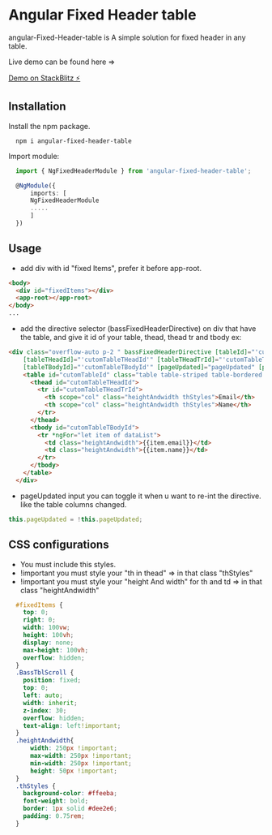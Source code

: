 # Angular Fixed Header table

angular-Fixed-Header-table is A simple solution for fixed header in any table.

Live demo can be found here =>

[Demo on StackBlitz ⚡️](https://stackblitz.com/edit/angular-ivy-tsljzh)

## Installation

Install the npm package.
```
  npm i angular-fixed-header-table
```
Import module:
```ts
  import { NgFixedHeaderModule } from 'angular-fixed-header-table';

  @NgModule({
      imports: [
      NgFixedHeaderModule
      .....
      ]
  })
```


## Usage

- add div with id "fixed Items", prefer it before app-root.

```html
<body>
  <div id="fixedItems"></div>
  <app-root></app-root>
</body>
...
```



- add the directive selector (bassFixedHeaderDirective) on div that have the table, and give it id of your table, thead, thead tr and  tbody
  ex:
```html
<div class="overflow-auto p-2 " bassFixedHeaderDirective [tableId]="'cutomTableId'"
    [tableTHeadId]="'cutomTableTHeadId'" [tableTHeadTrId]="'cutomTableTHeadTrId'"
    [tableTBodyId]="'cutomTableTBodyId'" [pageUpdated]="pageUpdated" [pageDestored]="pageDestored">
    <table id="cutomTableId" class="table table-striped table-bordered table-hover">
      <thead id="cutomTableTHeadId">
        <tr id="cutomTableTHeadTrId">
          <th scope="col" class="heightAndwidth thStyles">Email</th>
          <th scope="col" class="heightAndwidth thStyles">Name</th>
        </tr>
      </thead>
      <tbody id="cutomTableTBodyId">
        <tr *ngFor="let item of dataList">
          <td class="heightAndwidth">{{item.email}}</td>
          <td class="heightAndwidth">{{item.name}}</td>
        </tr>
      </tbody>
    </table>
  </div>
```



- pageUpdated input you can toggle it when u want to re-int the directive.
    like the table columns changed.

```ts
this.pageUpdated = !this.pageUpdated;
```

## CSS configurations
- You must include this styles.
- !important you must style your "th in thead" => in that class "thStyles"
- !important you must style your "height And width" for th and td => in that class "heightAndwidth"

```css
  #fixedItems {
    top: 0;
    right: 0;
    width: 100vw;
    height: 100vh;
    display: none;
    max-height: 100vh;
    overflow: hidden;
  }
  .BassTblScroll {
    position: fixed;
    top: 0;
    left: auto;
    width: inherit;
    z-index: 30;
    overflow: hidden;
    text-align: left!important;
  }
  .heightAndwidth{
      width: 250px !important;
      max-width: 250px !important;
      min-width: 250px !important;
      height: 50px !important;
  }
  .thStyles {
    background-color: #ffeeba;
    font-weight: bold;
    border: 1px solid #dee2e6;
    padding: 0.75rem;
  }
```
